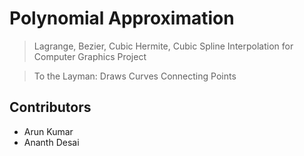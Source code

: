 # Polynomial Approximation
> Lagrange, Bezier, Cubic Hermite, Cubic Spline Interpolation for Computer Graphics Project

> To the Layman: Draws Curves Connecting Points

## Contributors

- Arun Kumar 
- Ananth Desai